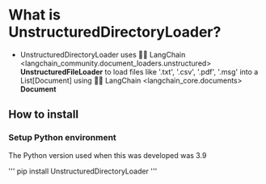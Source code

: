 # What is UnstructuredDirectoryLoader?

- UnstructuredDirectoryLoader uses 🦜️🔗 LangChain <langchain_community.document_loaders.unstructured> **UnstructuredFileLoader** to load files like '.txt', '.csv', '.pdf', '.msg' into a List[Document] using  🦜️🔗 LangChain <langchain_core.documents> **Document**

## How to install

### Setup Python environment

The Python version used when this was developed was 3.9

'''
pip install UnstructuredDirectoryLoader
'''
